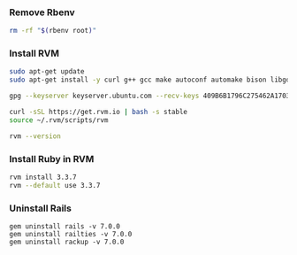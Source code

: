 
### Remove Rbenv
```bash
rm -rf "$(rbenv root)"
```

### Install RVM
```bash
sudo apt-get update
sudo apt-get install -y curl g++ gcc make autoconf automake bison libgdbm-dev libncurses5-dev libsqlite3-dev libtool libyaml-dev pkg-config sqlite3 zlib1g-dev libgmp-dev libreadline-dev libssl-dev libffi-dev

gpg --keyserver keyserver.ubuntu.com --recv-keys 409B6B1796C275462A1703113804BB82D39DC0E3 7D2BAF1CF37B13E2069D6956105BD0E739499BDB

curl -sSL https://get.rvm.io | bash -s stable
source ~/.rvm/scripts/rvm

rvm --version
```

### Install Ruby in RVM
```bash
rvm install 3.3.7
rvm --default use 3.3.7
```


### Uninstall Rails
```
gem uninstall rails -v 7.0.0
gem uninstall railties -v 7.0.0
gem uninstall rackup -v 7.0.0
```


